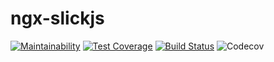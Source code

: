 # ngx-slickjs

[![Maintainability](https://api.codeclimate.com/v1/badges/822ebfba446c893a385a/maintainability)](https://codeclimate.com/github/mehmet-erim/ngx-slickjs/maintainability)
[![Test Coverage](https://api.codeclimate.com/v1/badges/822ebfba446c893a385a/test_coverage)](https://codeclimate.com/github/mehmet-erim/ngx-slickjs/test_coverage)
[![Build Status](https://travis-ci.org/mehmet-erim/ngx-slickjs.svg?branch=master)](https://travis-ci.org/mehmet-erim/ngx-slickjs)
![Codecov](https://img.shields.io/codecov/c/gh/mehmet-erim/ngx-slickjs.svg)
